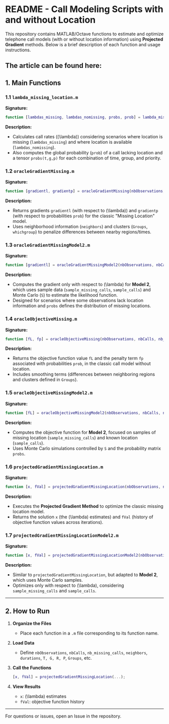 # README - Call Modeling Scripts with and without Location

This repository contains MATLAB/Octave functions to estimate and optimize telephone call models (with or without location information) using **Projected Gradient** methods. Below is a brief description of each function and usage instructions.

The article can be found here: 
---

## 1. Main Functions

### 1.1 `lambda_missing_location.m`
**Signature:**
```matlab
function [lambdas_missing, lambdas_nomissing, probs, prob] = lambda_missing_location(T, G, R, P, nbCalls, nbObservations, nb_missing_calls, durations)
```
**Description:**  
- Calculates call rates (\(\lambda\)) considering scenarios where location is missing (`lambdas_missing`) and where location is available (`lambdas_nomissing`).  
- Also computes the global probability (`prob`) of a call lacking location and a tensor `probs(t,g,p)` for each combination of time, group, and priority.

### 1.2 `oracleGradientMissing.m`
**Signature:**
```matlab
function [gradientl, gradientp] = oracleGradientMissing(nbObservations, nbCalls, nb_missing_calls, neighbors, lambda, prob, G, T, R, P, alpha, durations, Groups, whichgroup, weight)
```
**Description:**  
- Returns gradients `gradientl` (with respect to \(\lambda\)) and `gradientp` (with respect to probabilities `prob`) for the classic "Missing Location" model.  
- Uses neighborhood information (`neighbors`) and clusters (`Groups`, `whichgroup`) to penalize differences between nearby regions/times.

### 1.3 `oracleGradientMissingModel2.m`
**Signature:**
```matlab
function [gradientl] = oracleGradientMissingModel2(nbObservations, nbCalls, nb_missing_calls, neighbors, lambda, G, T, R, P, alpha, durations, S, probs, sample_missing_calls, sample_calls)
```
**Description:**  
- Computes the gradient only with respect to \(\lambda\) for **Model 2**, which uses sample data (`sample_missing_calls`, `sample_calls`) and Monte Carlo (`S`) to estimate the likelihood function.  
- Designed for scenarios where some observations lack location information and `probs` defines the distribution of missing locations.

### 1.4 `oracleObjectiveMissing.m`
**Signature:**
```matlab
function [fL, fp] = oracleObjectiveMissing(nbObservations, nbCalls, nb_missing_calls, neighbors, lambda, prob, T, R, P, G, alpha, durations, Groups, whichgroup, weight)
```
**Description:**  
- Returns the objective function value `fL` and the penalty term `fp` associated with probabilities `prob`, in the classic call model without location.  
- Includes smoothing terms (differences between neighboring regions and clusters defined in `Groups`).

### 1.5 `oracleObjectiveMissingModel2.m`
**Signature:**
```matlab
function [fL] = oracleObjectiveMissingModel2(nbObservations, nbCalls, nb_missing_calls, neighbors, lambda, T, R, P, G, alpha, durations, S, probs, sample_missing_calls, sample_calls)
```
**Description:**  
- Computes the objective function for **Model 2**, focused on samples of missing location (`sample_missing_calls`) and known location (`sample_calls`).  
- Uses Monte Carlo simulations controlled by `S` and the probability matrix `probs`.

### 1.6 `projectedGradientMissingLocation.m`
**Signature:**
```matlab
function [x, fVal] = projectedGradientMissingLocation(nbObservations, nbCalls, nb_missing_calls, neighbors, G, T, R, C, sigma, x, prob, iterMax, alpha, epsilon, durations, Groups, whichgroup, weight)
```
**Description:**  
- Executes the **Projected Gradient Method** to optimize the classic missing location model.  
- Returns the solution `x` (the \(\lambda\) estimates) and `fVal` (history of objective function values across iterations).  

### 1.7 `projectedGradientMissingLocationModel2.m`
**Signature:**
```matlab
function [x, fVal] = projectedGradientMissingLocationModel2(nbObservations, nbCalls, nb_missing_calls, neighbors, G, T, R, C, sigma, x, probs, S, iterMax, alpha, epsilon, durations, sample_missing_calls, sample_calls)
```
**Description:**  
- Similar to `projectedGradientMissingLocation`, but adapted to **Model 2**, which uses Monte Carlo samples.  
- Optimizes only with respect to \(\lambda\), considering `sample_missing_calls` and `sample_calls`.

---

## 2. How to Run

1. **Organize the Files**  
   - Place each function in a `.m` file corresponding to its function name.

2. **Load Data**  
   - Define `nbObservations`, `nbCalls`, `nb_missing_calls`, `neighbors`, `durations`, `T, G, R, P`, `Groups`, etc.

3. **Call the Functions**  
   ```matlab
   [x, fVal] = projectedGradientMissingLocation(...);
   ```

4. **View Results**  
   - `x`: \(\lambda\) estimates  
   - `fVal`: objective function history

---

For questions or issues, open an Issue in the repository.

